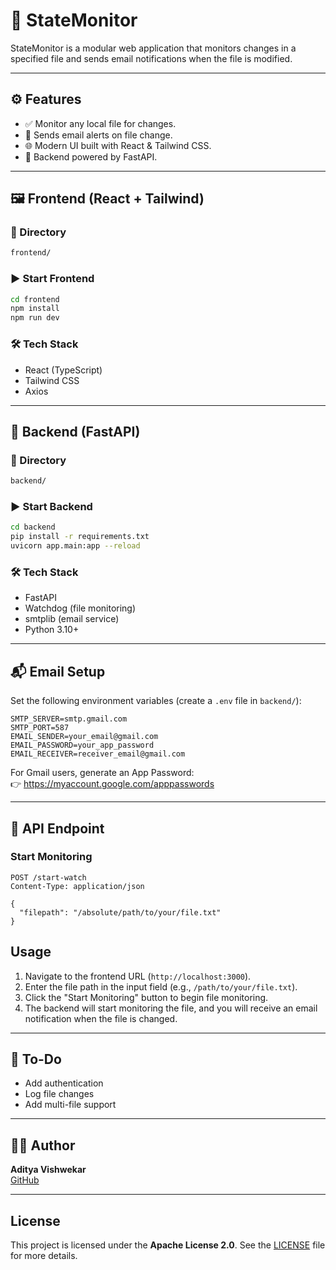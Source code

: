 # 📡 StateMonitor

StateMonitor is a modular web application that monitors changes in a specified file and sends email notifications when the file is modified.

---

## ⚙️ Features

- ✅ Monitor any local file for changes.
- 📧 Sends email alerts on file change.
- 🌐 Modern UI built with React & Tailwind CSS.
- 🚀 Backend powered by FastAPI.

---

## 🖼️ Frontend (React + Tailwind)

### 📁 Directory
```bash
frontend/
```

### ▶️ Start Frontend
```bash
cd frontend
npm install
npm run dev
```

### 🛠 Tech Stack
- React (TypeScript)
- Tailwind CSS
- Axios

---

## 🔧 Backend (FastAPI)

### 📁 Directory
```bash
backend/
```

### ▶️ Start Backend
```bash
cd backend
pip install -r requirements.txt
uvicorn app.main:app --reload
```

### 🛠 Tech Stack
- FastAPI
- Watchdog (file monitoring)
- smtplib (email service)
- Python 3.10+

---

## 📬 Email Setup

Set the following environment variables (create a `.env` file in `backend/`):

```env
SMTP_SERVER=smtp.gmail.com
SMTP_PORT=587
EMAIL_SENDER=your_email@gmail.com
EMAIL_PASSWORD=your_app_password
EMAIL_RECEIVER=receiver_email@gmail.com
```

For Gmail users, generate an App Password:  
👉 https://myaccount.google.com/apppasswords

---

## 🧪 API Endpoint

### Start Monitoring
```http
POST /start-watch
Content-Type: application/json

{
  "filepath": "/absolute/path/to/your/file.txt"
}
```

## Usage
1. Navigate to the frontend URL (`http://localhost:3000`).
2. Enter the file path in the input field (e.g., `/path/to/your/file.txt`).
3. Click the "Start Monitoring" button to begin file monitoring.
4. The backend will start monitoring the file, and you will receive an email notification when the file is changed.

---

## 📝 To-Do
- Add authentication
- Log file changes
- Add multi-file support

---

## 🧑‍💻 Author

**Aditya Vishwekar**  
[GitHub](https://github.com/AdityaVishwekar)

---

## License
This project is licensed under the **Apache License 2.0**. See the [LICENSE](LICENSE) file for more details.

